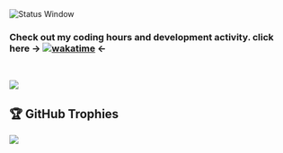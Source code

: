 <img src="https://github.com/user-attachments/assets/4d3a599b-5e01-49c1-856f-485a5457a9df" alt="Status Window"/>

<br>

### Check out my coding hours and development activity. click here -> [![wakatime](https://wakatime.com/badge/user/c1d2f93e-d295-42dd-aff2-c934d76f77f7.svg)](https://wakatime.com/@c1d2f93e-d295-42dd-aff2-c934d76f77f7) <-

<br>

![](https://nirzak-streak-stats.vercel.app/?user=ebadshelby&theme=dark&hide_border=false)<br/>
## 🏆 GitHub Trophies
![](https://github-profile-trophy.vercel.app/?username=ebadshelby&theme=onedark&no-frame=false&no-bg=true&margin-w=4)





